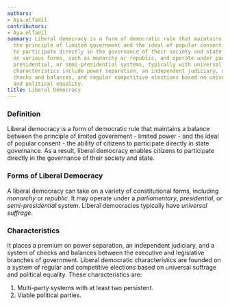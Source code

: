 ```yaml
---
authors:
- Aya.elfadil
contributors:
- Aya.elfadil
summary: Liberal democracy is a form of democratic rule that maintains a balance between
  the principle of limited government and the ideal of popular consent, enabling citizens
  to participate directly in the governance of their society and state. It can take
  on various forms, such as monarchy or republic, and operate under parliamentary,
  presidential, or semi-presidential systems, typically with universal suffrage. Its
  characteristics include power separation, an independent judiciary, a system of
  checks and balances, and regular competitive elections based on universal suffrage
  and political equality.
title: Liberal Democracy
---
```


### Definition

Liberal democracy is a form of democratic rule that maintains a balance
between the principle of limited government - limited power - and the
ideal of popular consent - the ability of citizens to participate
directly in state governance. As a result, liberal democracy enables
citizens to participate directly in the governance of their society and
state.

### Forms of Liberal Democracy

A liberal democracy can take on a variety of constitutional forms,
including *monarchy* or *republic*. It may operate under a
*parliamentary*, *presidential*, or *semi-presidential* system. Liberal
democracies typically have *universal suffrage*.

### Characteristics

It places a premium on power separation, an independent judiciary, and a
system of checks and balances between the executive and legislative
branches of government. Liberal democratic characteristics are founded
on a system of regular and competitive elections based on universal
suffrage and political equality. These characteristics are:

1.  Multi-party systems with at least two persistent.
2.  Viable political parties.